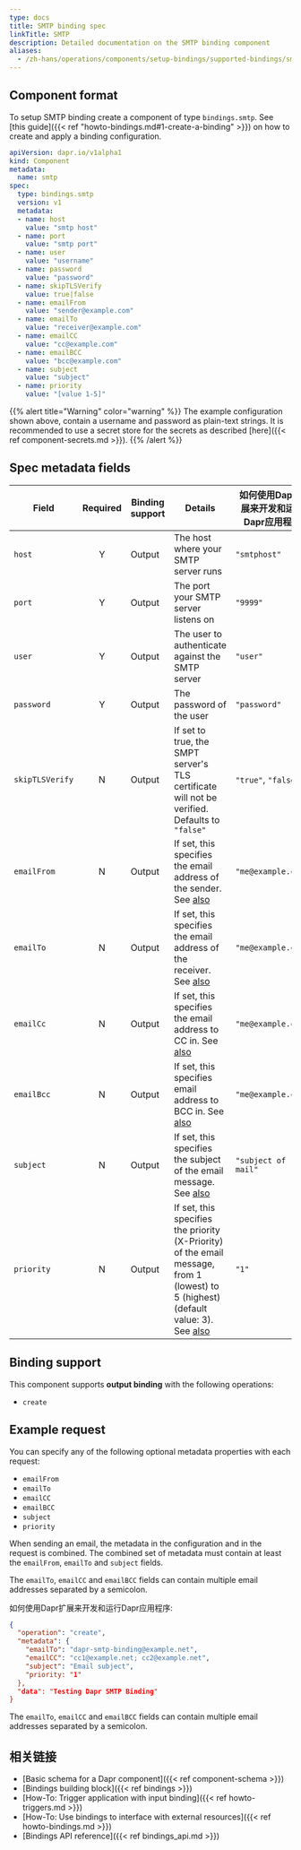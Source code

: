 ```yaml
---
type: docs
title: SMTP binding spec
linkTitle: SMTP
description: Detailed documentation on the SMTP binding component
aliases:
  - /zh-hans/operations/components/setup-bindings/supported-bindings/smtp/
---
```


## Component format

To setup SMTP binding create a component of type `bindings.smtp`. See [this guide]({{< ref "howto-bindings.md#1-create-a-binding" >}}) on how to create and apply a binding configuration.

```yaml
apiVersion: dapr.io/v1alpha1
kind: Component
metadata:
  name: smtp
spec:
  type: bindings.smtp
  version: v1
  metadata:
  - name: host
    value: "smtp host"
  - name: port
    value: "smtp port"
  - name: user
    value: "username"
  - name: password
    value: "password"
  - name: skipTLSVerify
    value: true|false
  - name: emailFrom
    value: "sender@example.com"
  - name: emailTo
    value: "receiver@example.com"
  - name: emailCC
    value: "cc@example.com"
  - name: emailBCC
    value: "bcc@example.com"
  - name: subject
    value: "subject"
  - name: priority
    value: "[value 1-5]"
```

{{% alert title="Warning" color="warning" %}}
The example configuration shown above, contain a username and password as plain-text strings. It is recommended to use a secret store for the secrets as described [here]({{< ref component-secrets.md >}}).
{{% /alert %}}

## Spec metadata fields

| Field           | Required | Binding support | Details                                                                                                                                                                                                                            | 如何使用Dapr扩展来开发和运行Dapr应用程序 |
| --------------- | :------: | --------------- | ---------------------------------------------------------------------------------------------------------------------------------------------------------------------------------------------------------------------------------- | ------------------------ |
| `host`          |     Y    | Output          | The host where your SMTP server runs                                                                                                                                                                                               | `"smtphost"`             |
| `port`          |     Y    | Output          | The port your SMTP server listens on                                                                                                                                                                                               | `"9999"`                 |
| `user`          |     Y    | Output          | The user to authenticate against the SMTP server                                                                                                                                                                                   | `"user"`                 |
| `password`      |     Y    | Output          | The password of the user                                                                                                                                                                                                           | `"password"`             |
| `skipTLSVerify` |     N    | Output          | If set to true, the SMPT server's TLS certificate will not be verified. Defaults to `"false"`                                                                                                                                      | `"true"`, `"false"`      |
| `emailFrom`     |     N    | Output          | If set, this specifies the email address of the sender. See [also](#example-request)                                                                                                                                               | `"me@example.com"`       |
| `emailTo`       |     N    | Output          | If set, this specifies the email address of the receiver. See [also](#example-request)                                                                                                                                             | `"me@example.com"`       |
| `emailCc`       |     N    | Output          | If set, this specifies the email address to CC in. See [also](#example-request)                                                                                                                                                    | `"me@example.com"`       |
| `emailBcc`      |     N    | Output          | If set, this specifies email address to BCC in. See [also](#example-request)                                                                                                                                                       | `"me@example.com"`       |
| `subject`       |     N    | Output          | If set, this specifies the subject of the email message. See [also](#example-request)                                                                                                                                              | `"subject of mail"`      |
| `priority`      |     N    | Output          | If set, this specifies the priority (X-Priority) of the email message, from 1 (lowest) to 5 (highest) (default value: 3). See [also](#example-request) | `"1"`                    |

## Binding support

This component supports **output binding** with the following operations:

- `create`

## Example request

You can specify any of the following optional metadata properties with each request:

- `emailFrom`
- `emailTo`
- `emailCC`
- `emailBCC`
- `subject`
- `priority`

When sending an email, the metadata in the configuration and in the request is combined. The combined set of metadata must contain at least the `emailFrom`, `emailTo` and `subject` fields.

The `emailTo`, `emailCC` and `emailBCC` fields can contain multiple email addresses separated by a semicolon.

如何使用Dapr扩展来开发和运行Dapr应用程序:

```json
{
  "operation": "create",
  "metadata": {
    "emailTo": "dapr-smtp-binding@example.net",
    "emailCC": "cc1@example.net; cc2@example.net",
    "subject": "Email subject",
    "priority: "1"
  },
  "data": "Testing Dapr SMTP Binding"
}
```

The `emailTo`, `emailCC` and `emailBCC` fields can contain multiple email addresses separated by a semicolon.

## 相关链接

- [Basic schema for a Dapr component]({{< ref component-schema >}})
- [Bindings building block]({{< ref bindings >}})
- [How-To: Trigger application with input binding]({{< ref howto-triggers.md >}})
- [How-To: Use bindings to interface with external resources]({{< ref howto-bindings.md >}})
- [Bindings API reference]({{< ref bindings_api.md >}})
